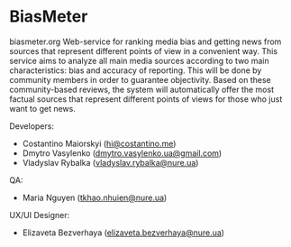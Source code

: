 # BiasMeter
biasmeter.org
Web-service for ranking media bias and getting news from sources that represent different points of view in a convenient way.
This service aims to analyze all main media sources according to two main characteristics: bias and accuracy of reporting. This will be done by community members in order to guarantee objectivity.
Based on these community-based reviews, the system will automatically offer the most factual sources that represent different points of views for those who just want to get news.

Developers:
- Costantino Maiorskyi (hi@costantino.me)
- Dmytro Vasylenko (dmytro.vasylenko.ua@gmail.com)
- Vladyslav Rybalka (vladyslav.rybalka@nure.ua)

QA:
- Maria Nguyen (tkhao.nhuien@nure.ua)

UX/UI Designer:
- Elizaveta Bezverhaya (elizaveta.bezverhaya@nure.ua)
